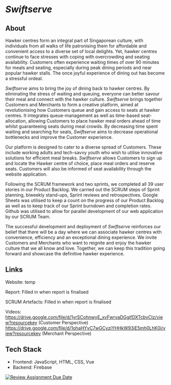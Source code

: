 # _Swiftserve_
## About
Hawker centres form an integral part of Singaporean culture, with individuals from all walks of life patronising them for affordable and convenient access to a diverse set of local delights. Yet, hawker centres continue to face stresses with coping with overcrowding and seating availability. Customers often experience waiting times of over 90 minutes for meals and seating, especially during peak dining periods and near popular hawker stalls. The once joyful experience of dining out has become a stressful ordeal.

_Swiftserve_ aims to bring the joy of dining back to hawker centres. By eliminating the stress of waiting and queuing, everyone can better savour their meal and connect with the hawker culture. _Swiftserve_ brings together Customers and Merchants to form a creative platform, aimed at revolutionising how Customers queue and gain access to seats at hawker centres. It integrates queue-management as well as time-based seat-allocation, allowing Customers to place hawker meal orders ahead of time whilst guaranteeing seats during meal crowds. By decreasing time spent waiting and searching for seats, _Swiftserve_ aims to decrease operational bottlenecks and improve the Customer experience.

Our platform is designed to cater to a diverse spread of Customers. These include working adults and tech-savvy youth who wish to utilise innovative solutions for efficient meal breaks. _Swiftserve_ allows Customers to sign up and locate the Hawker centre of choice, place meal orders and reserve seats. Customers will also be informed of seat availability through the website application.

Following the SCRUM framework and two sprints, we completed all 39 user stories in our Product Backlog. We carried out the SCRUM steps of Sprint planning, biweekly stand-ups, Sprint reviews and retrospectives. Google Sheets was utilised to keep a count on the progress of our Product Backlog as well as to keep track of our Sprint burndown and completion rates. Github was utilised to allow for parallel development of our web application by our SCRUM Team.

The successful development and deployment of _Swiftserve_ reinforces our belief that there will be a day where we can associate hawker centres with convenience, efficiency and an exceptional dining experience. We invite Customers and Merchants who want to reignite and enjoy the hawker culture that we all know and love. Together, we can keep this tradition going forward and showcase the definitive hawker experience.


## Links
Website: temp

Report: Filled in when report is finalised

SCRUM Artefacts: Filled in when report is finalised

Videos: https://drive.google.com/file/d/1yrSCohnwyE_xvFwrvaDGgifDXTcbyCIz/view?resourcekey (Customer Perspective) <br>
https://drive.google.com/file/d/1ohaHYvC7wGCyzjYHHkW93iE5mh0LhK0i/view?resourcekey (Merchant Perspective)

## Tech Stack
- Frontend: JavaScript, HTML, CSS, Vue
- Backend: Firebase





[![Review Assignment Due Date](https://classroom.github.com/assets/deadline-readme-button-22041afd0340ce965d47ae6ef1cefeee28c7c493a6346c4f15d667ab976d596c.svg)](https://classroom.github.com/a/9tV5jjUL)
